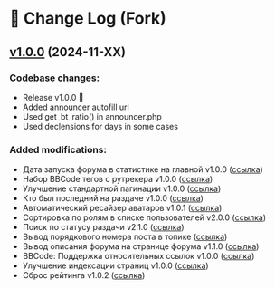 # 📖 Change Log (Fork)

## [v1.0.0](https://github.com/belomaxorka/torrentpier-lts-fork/tree/v1.0.0) (2024-11-XX)

### Codebase changes:
- Release v1.0.0 🎉
- Added announcer autofill url
- Used get_bt_ratio() in announcer.php
- Used declensions for days in some cases
### Added modifications:
- Дата запуска форума в статистике на главной v1.0.0 ([ссылка](https://torrentpier.com/resources/data-zapuska-foruma-v-statistike-na-glavnoj.276/))
- Набор BBCode тегов с рутрекера v1.0.0 ([ссылка](https://torrentpier.com/resources/nabor-bbcode-tegov-s-rutrekera.283/))
- Улучшение стандартной пагинации v1.0.0 ([ссылка](https://torrentpier.com/resources/uluchshenie-standartnoj-paginacii.300/))
- Кто был последний на раздаче v1.0.0 ([ссылка](https://torrentpier.com/resources/kto-byl-poslednij-na-razdache.295/))
- Автоматический ресайзер аватаров v1.0.1 ([ссылка](https://torrentpier.com/resources/avtomaticheskij-resajzer-avatarov.294/))
- Сортировка по ролям в списке пользователей v2.0.0 ([ссылка](https://torrentpier.com/resources/sortirovka-po-roljam-v-spiske-polzovatelej.281/))
- Поиск по статусу раздачи v2.1.0 ([ссылка](https://torrentpier.com/resources/poisk-po-statusu-razdachi.161/))
- Вывод порядкового номера поста в топике ([ссылка](https://torrentpier.com/threads/vyvod-porjadkovogo-nomera-posta-v-topike.42192/))
- Вывод описания форума на странице форума v1.1.0 ([ссылка](https://torrentpier.com/threads/vyvod-opisanija-foruma-na-stranice-foruma.42142/))
- BBCode: Поддержка относительных ссылок v1.0.0 ([ссылка](https://torrentpier.com/resources/bbcode-podderzhka-otnositelnyx-ssylok.306/))
- Улучшение индексации страниц v1.0.0 ([ссылка](https://torrentpier.com/resources/uluchshenie-indeksacii-stranic.304/))
- Сброс рейтинга v1.0.2 ([ссылка](https://torrentpier.com/resources/sbros-rejtinga.298/))
